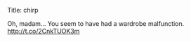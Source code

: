Title: chirp

Oh, madam... You seem to have had a wardrobe malfunction. <a href="http://t.co/2CnkTUOK3m">http://t.co/2CnkTUOK3m</a>
